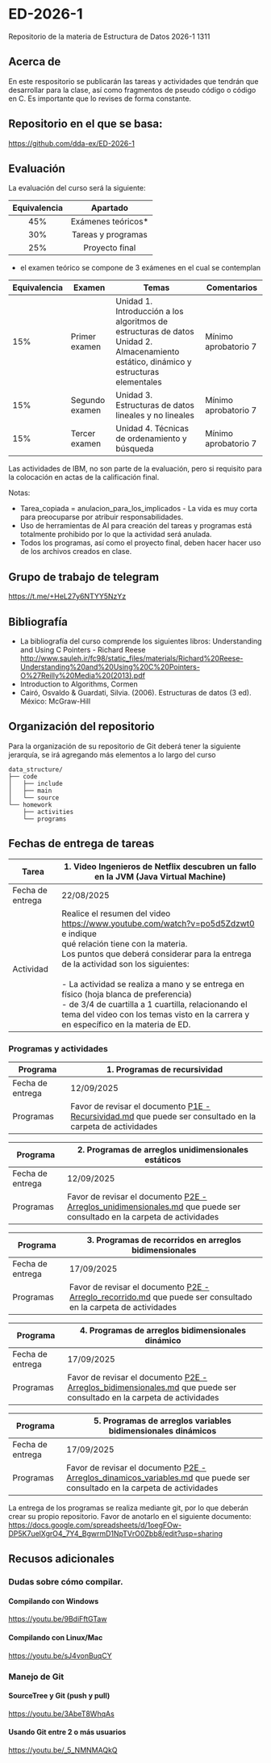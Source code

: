 # ED-2026-1
Repositorio de la materia de Estructura de Datos 2026-1 1311

## Acerca de
En este respositorio se publicarán las tareas y actividades que tendrán que desarrollar para la clase, así como fragmentos de pseudo código o código en C. Es importante que lo revises de forma constante.
## Repositorio en el que se basa:
https://github.com/dda-ex/ED-2026-1

## Evaluación
La evaluación del curso será la siguiente:

| Equivalencia |       Apartado     |
|:------------:|:------------------:|
|      45%     | Exámenes teóricos* |
|      30%     | Tareas y programas |
|      25%     | Proyecto final     |

* el examen teórico se compone de 3 exámenes en el cual se contemplan

| Equivalencia | Examen         | Temas                                                                                                                                    | Comentarios          |
|--------------|----------------|------------------------------------------------------------------------------------------------------------------------------------------|----------------------|
| 15%          | Primer examen  | Unidad 1. Introducción a los algoritmos de estructuras de datos<br/>Unidad 2. Almacenamiento estático, dinámico y estructuras elementales    | Mínimo aprobatorio 7 |
| 15%          | Segundo examen | Unidad 3. Estructuras de datos lineales y no lineales                                                                                    | Mínimo aprobatorio 7 |
| 15%          | Tercer examen  | Unidad 4. Técnicas de ordenamiento y búsqueda                                                                                            | Mínimo aprobatorio 7 |

Las actividades de IBM, no son parte de la evaluación, pero si requisito para la colocación en actas de la calificación final.

Notas: 
 * Tarea_copiada = anulacion_para_los_implicados - La vida es muy corta para preocuparse por atribuir responsabilidades.
 * Uso de herramientas de AI para creación del tareas y programas está totalmente prohibido por lo que la actividad será anulada.
 * Todos los programas, así como el proyecto final, deben hacer hacer uso de los archivos creados en clase.

## Grupo de trabajo de telegram
https://t.me/+HeL27y6NTYY5NzYz

## Bibliografía
* La bibliografía del curso comprende los siguientes libros:
Understanding and Using C Pointers - Richard Reese
http://www.sauleh.ir/fc98/static_files/materials/Richard%20Reese-Understanding%20and%20Using%20C%20Pointers-O%27Reilly%20Media%20(2013).pdf
* Introduction to Algorithms, Cormen
* Cairó, Osvaldo & Guardati, Silvia. (2006). Estructuras de datos (3 ed). México: McGraw-Hill

## Organización del repositorio
Para la organización de su repositorio de Git deberá tener la siguiente jerarquía, se irá agregando más elementos a lo largo del curso

```
data_structure/
├── code
│	├── include
│	├── main
│	└── source
└── homework
    ├── activities
    └── programs

```

## Fechas de entrega de tareas
| Tarea            | 1. Video Ingenieros de Netflix descubren un fallo en la JVM (Java Virtual Machine)                                                                                                                               |
|------------------|------------------------------------------------------------------------------------------------------------------------------------------------------------------------------------------------------------------|
| Fecha de entrega | 22/08/2025                                                                                                                                                                                                       |
| Actividad        | Realice el resumen del video https://www.youtube.com/watch?v=po5d5Zdzwt0 e indique<br/>qué relación tiene con la materia. <br/> Los puntos que deberá considerar para la entrega de la actividad son los siguientes: <br/><br/>- La actividad se realiza a mano y se entrega en físico (hoja blanca de preferencia)<br/>- de 3/4 de cuartilla a 1 cuartilla, relacionando el tema del video con los temas visto en la carrera y en específico en la materia de ED.|

### Programas y actividades
| Programa          | 1. Programas de recursividad       |
|-------------------|------------------------------------|
| Fecha de entrega  | 12/09/2025                         |
| Programas         | Favor de revisar el documento [P1E - Recursividad.md](./activities/P1E%20-%20Recursividad.md) que puede ser consultado en la carpeta de actividades |

| Programa          | 2. Programas de arreglos unidimensionales estáticos |
|-------------------|------------------------------------|
| Fecha de entrega  | 12/09/2025                         |
| Programas         | Favor de revisar el documento [P2E - Arreglos_unidimensionales.md](./activities/P2E%20-%20Arreglos_unidimensionales.md) que puede ser consultado en la carpeta de actividades |

| Programa          | 3. Programas de recorridos en arreglos bidimensionales |
|-------------------|------------------------------------|
| Fecha de entrega  | 17/09/2025                         |
| Programas         | Favor de revisar el documento [P2E - Arreglo_recorrido.md](./activities/P2E%20-%20Arreglo_recorrido.md) que puede ser consultado en la carpeta de actividades |

| Programa          | 4. Programas de arreglos bidimensionales dinámico  |
|-------------------|------------------------------------|
| Fecha de entrega  | 17/09/2025                         |
| Programas         | Favor de revisar el documento [P2E - Arreglos_bidimensionales.md](./activities/P2E%20-%20Arreglos_bidimensionales.md) que puede ser consultado en la carpeta de actividades |

| Programa          | 5. Programas de arreglos variables bidimensionales dinámicos  |
|-------------------|------------------------------------|
| Fecha de entrega  | 17/09/2025                         |
| Programas         | Favor de revisar el documento [P2E - Arreglos_dinamicos_variables.md](./activities/P2E%20-%20Arreglos_dinamicos_variables.md) que puede ser consultado en la carpeta de actividades |


La entrega de los programas se realiza mediante git, por lo que deberán crear su propio repositorio. Favor de anotarlo en el siguiente documento: https://docs.google.com/spreadsheets/d/1oegFOw-DP5K7uelXgrO4_7Y4_BgwrmD1NpTVrO0Zbb8/edit?usp=sharing

## Recusos adicionales

### Dudas sobre cómo compilar.
#### Compilando con Windows
https://youtu.be/9BdiFftGTaw

#### Compilando con Linux/Mac
https://youtu.be/sJ4vonBuqCY

### Manejo de Git
#### SourceTree y Git (push y pull)
https://youtu.be/3AbeT8WhqAs

#### Usando Git entre 2 o más usuarios
https://youtu.be/_5_NMNMAQkQ

